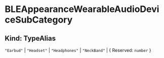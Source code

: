 # **BLEAppearanceWearableAudioDeviceSubCategory**

## **Kind: TypeAlias**

`"Earbud"` | `"Headset"` | `"Headphones"` | `"NeckBand"` | { Reserved: `number`
}
